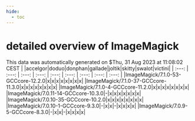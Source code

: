 ```yaml
---
hide:
  - toc
---
```


detailed overview of ImageMagick
================================


This data was automatically generated on $Thu, 31 Aug 2023 at 11:08:02 CEST
| |accelgor|doduo|donphan|gallade|joltik|skitty|swalot|victini|
| :---: | :---: | :---: | :---: | :---: | :---: | :---: | :---: | :---: |
|ImageMagick/7.1.0-53-GCCcore-12.2.0|x|x|x|x|x|x|x|x|
|ImageMagick/7.1.0-37-GCCcore-11.3.0|x|x|x|x|x|x|x|x|
|ImageMagick/7.1.0-4-GCCcore-11.2.0|x|x|x|x|x|x|x|x|
|ImageMagick/7.0.11-14-GCCcore-10.3.0|-|x|x|x|x|x|x|x|
|ImageMagick/7.0.10-35-GCCcore-10.2.0|x|x|x|x|x|x|x|x|
|ImageMagick/7.0.10-1-GCCcore-9.3.0|-|x|x|-|x|x|x|x|
|ImageMagick/7.0.9-5-GCCcore-8.3.0|-|x|x|-|x|x|x|x|
